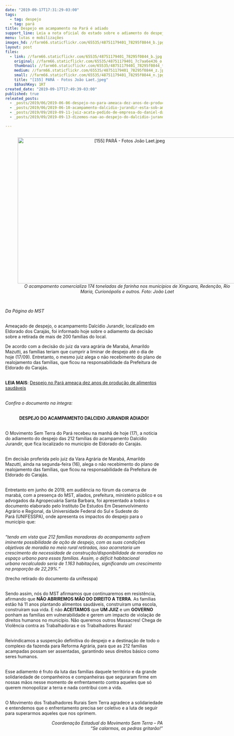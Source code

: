 ```yaml
---
date: "2019-09-17T17:31:29-03:00"
tags:
  - tag: despejo
  - tag: pará
title: Despejo em acampamento no Pará é adiado
support_line: Leia a nota oficial do estado sobre o adiamento do despejo
menu: lutas e mobilizações
images_hd: //farm66.staticflickr.com/65535/48751179401_78295f0844_b.jpg
layout: post
files:
  - link: //farm66.staticflickr.com/65535/48751179401_78295f0844_b.jpg
    original: //farm66.staticflickr.com/65535/48751179401_7c7aa6e436_o.jpg
    thumbnail: //farm66.staticflickr.com/65535/48751179401_78295f0844_t.jpg
    medium: //farm66.staticflickr.com/65535/48751179401_78295f0844_z.jpg
    small: //farm66.staticflickr.com/65535/48751179401_78295f0844_n.jpg
    title: "[155] PARÁ - Fotos João Laet.jpeg"
    $$hashKey: 1RT
created_date: "2019-09-17T17:49:39-03:00"
published: true
releated_posts:
  - _posts/2019/06/2019-06-06-despejo-no-para-ameaca-dez-anos-de-producao-de-alimentos-saudaveis.md
  - _posts/2019/06/2019-06-10-acampamento-dalcidio-jurandir-esta-sob-ameaca-de-despejo.md
  - _posts/2019/09/2019-09-11-juiz-acata-pedido-de-empresa-do-daniel-dantas-para-despejar-212-familias-no-para.md
  - _posts/2019/09/2019-09-13-dizemos-nao-ao-despejo-do-dalcidio-jurandir.md

---
```

<div style="text-align:center">
<figure class="image" style="display:inline-block"><img alt="[155] PARÁ - Fotos João Laet.jpeg" height="466" src="//farm66.staticflickr.com/65535/48751179401_78295f0844_b.jpg" width="700" />
<figcaption><em>O acampamento comercializa 174 toneladas de farinha nos munic&iacute;pios de Xinguara, Reden&ccedil;&atilde;o, Rio Maria, Curion&oacute;polis e outros.&nbsp;Foto: Jo&atilde;o Laet</em></figcaption>
</figure>
</div>

<p><br />
<em>Da P&aacute;gina do MST</em></p>

<p><br />
Amea&ccedil;ado de despejo, o acampamento Dalc&iacute;dio Jurandir, localizado em Eldorado dos Caraj&aacute;s, foi informado hoje sobre o adiamento da decis&atilde;o sobre a retirada de mais de 200 fam&iacute;lias do local.&nbsp;</p>

<p>De acordo com a decis&atilde;o do juiz da vara agr&aacute;ria de Marab&aacute;, Amarildo Mazutti, as fam&iacute;lias teriam que cumprir&nbsp;a liminar de despejo at&eacute; o dia de hoje (17/09). Entretanto, o mesmo juiz alega o n&atilde;o recebimento do plano de realojamento das fam&iacute;lias, que&nbsp;ficou na responsabilidade da Prefeitura de Eldorado do Caraj&aacute;s.&nbsp;</p>

<p><br />
<strong>LEIA MAIS</strong>: <a href="http://www.mst.org.br/2019/06/06/despejo-no-para-ameaca-dez-anos-de-producao-de-alimentos-saudaveis.html">Despejo no Par&aacute; amea&ccedil;a dez anos de produ&ccedil;&atilde;o de alimentos saud&aacute;veis</a></p>

<p><br />
<em>Confira o documento na &iacute;ntegra:</em><br />
&nbsp;</p>

<p style="text-align: center;"><strong>DESPEJO DO ACAMPAMENTO DALCIDIO JURANDIR&nbsp;ADIADO!</strong><br />
&nbsp;</p>

<p>O Movimento Sem Terra do Par&aacute; recebeu na manh&atilde; de hoje (17), a not&iacute;cia do adiamento do despejo das 212 fam&iacute;lias do acampamento Dalc&iacute;dio Jurandir, que fica localizado no munic&iacute;pio de Eldorado do Caraj&aacute;s.</p>

<p><br />
Em decis&atilde;o proferida pelo juiz da Vara Agr&aacute;ria de Marab&aacute;, Amarildo Mazutti, ainda na segunda-feira (16), alega o n&atilde;o recebimento do plano de realojamento das fam&iacute;lias, que ficou na responsabilidade da Prefeitura de Eldorado do Caraj&aacute;s.</p>

<p><br />
Entretanto em junho de 2019, em audi&ecirc;ncia no f&oacute;rum da comarca de marab&aacute;, com a&nbsp;presen&ccedil;a do MST, aliados, prefeitura, minist&eacute;rio p&uacute;blico e os advogados da Agropecu&aacute;ria Santa Barbara, foi apresentado a todos o documento elaborado pelo Instituto De Estudos Em&nbsp;Desenvolvimento Agr&aacute;rio e Regional, da Universidade Federal do Sul e Sudeste do Par&aacute;&nbsp;(UNIFESSPA), onde apresenta os impactos do despejo para o munic&iacute;pio que:</p>

<p><br />
<em>&ldquo;tendo em vista que 212 fam&iacute;lias moradoras do acampamento sofrem iminente&nbsp;possibilidade de a&ccedil;&atilde;o de despejo, com as suas condi&ccedil;&otilde;es objetivas de moradia no meio rural&nbsp;retiradas, isso acarretaria um crescimento da necessidade de constru&ccedil;&atilde;o/disponibilidade&nbsp;de moradias no espa&ccedil;o urbano para essas fam&iacute;lias. Assim, o d&eacute;ficit habitacional urbano&nbsp;recalculado seria de 1.163 habita&ccedil;&otilde;es, significando um crescimento na propor&ccedil;&atilde;o de&nbsp;22,29%.&rdquo; </em></p>

<p>(trecho retirado do documento da unifesspa)</p>

<p><br />
Sendo assim, n&oacute;s do MST afirmamos que continuaremos em resist&ecirc;ncia, afirmando&nbsp;que <strong>N&Atilde;O ABRIREMOS M&Atilde;O DO DIREITO A TERRA</strong>. As fam&iacute;lias est&atilde;o h&aacute; 11 anos&nbsp;plantando alimentos saud&aacute;veis, constru&iacute;ram uma escola, constru&iacute;ram sua vida. E n&atilde;o&nbsp;<strong>ACEITAMOS</strong> que <strong>UM JUIZ</strong> e um <strong>GOVERNO</strong> ponham as fam&iacute;lias em vulnerabilidade e&nbsp;gerem um impacto de viola&ccedil;&atilde;o de direitos humanos no munic&iacute;pio. N&atilde;o queremos outros&nbsp;Massacres! Chega de Viol&ecirc;ncia contra as Trabalhadoras e os Trabalhadores Rurais!</p>

<p><br />
Reivindicamos a suspen&ccedil;&atilde;o definitiva do despejo e a destina&ccedil;&atilde;o de todo o complexo&nbsp;da fazenda para Reforma Agr&aacute;ria, para que as 212 fam&iacute;lias acampadas possam ser assentadas, garantindo seus direitos b&aacute;sico como seres humanos.</p>

<p><br />
Esse adiamento &eacute; fruto da luta das fam&iacute;lias daquele territ&oacute;rio e da grande solidariedade de companheiros e companheiras que seguraram firme em nossas m&atilde;os nesse&nbsp;momento de enfrentamento contra aqueles que s&oacute; querem monopolizar a terra e nada&nbsp;contribui com a vida.</p>

<p><br />
O Movimento dos Trabalhadores Rurais Sem Terra agradece a solidariedade e&nbsp;entendemos que o enfrentamento precisa ser coletivo e a luta de seguir para superarmos&nbsp;aqueles que nos oprimem.</p>

<p style="text-align: right;"><em>Coordena&ccedil;&atilde;o Estadual do Movimento Sem Terra &ndash; PA<br />
&ldquo;Se calarmos, as pedras gritar&atilde;o!&rdquo;</em></p>
